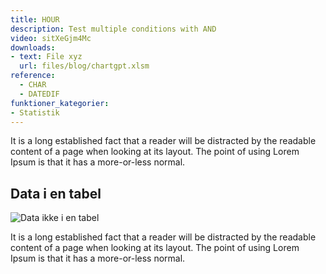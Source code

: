 ```yaml
---
title: HOUR
description: Test multiple conditions with AND
video: sitXeGjm4Mc
downloads: 
- text: File xyz
  url: files/blog/chartgpt.xlsm
reference: 
  - CHAR
  - DATEDIF
funktioner_kategorier:
- Statistik
---
```



It is a long established fact that a reader will be distracted by the readable content of a page when looking at its layout. The point of using Lorem Ipsum is that it has a more-or-less normal.

<!--more-->

## Data i en tabel
![Data ikke i en tabel](/images/blog/lobende-sum-tabel.jpg)

It is a long established fact that a reader will be distracted by the readable content of a page when looking at its layout. The point of using Lorem Ipsum is that it has a more-or-less normal.